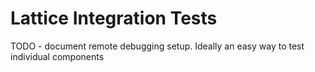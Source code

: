 Lattice Integration Tests
=========================

TODO - document remote debugging setup. Ideally an easy way to test individual components
